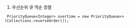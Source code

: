 



1. 우선순위 큐 역순 정렬

```
 PriorityQueue<Integer> overtime = new PriorityQueue<>(Collections.reverseOrder());
```
